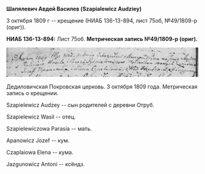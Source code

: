 **Шапялевич Авдей Василев (Szapialewicz Audziey)**

3 октября 1809 г -- крещение (НИАБ 136-13-894, лист 75об, №49/1809-р
(ориг)).

**НИАБ 136-13-894:** Лист 75об. **Метрическая запись №49/1809-р
(ориг).**

![](./media/1e42d12f3e35567b9d81c0c92e5ff9013620dcf9.png)

Дедиловичская Покровская церковь. 3 октября 1809 года. Метрическая
запись о крещении.

Szapielewicz Audzey -- сын родителей с деревни Отруб.

Szapielewicz Wasil -- отец.

Szapielewiczowa Parasia -- мать.

Apanowicz Jozef -- кум.

Czaplaiowa Elena -- кума.

Jazgunowicz Antoni -- ксёндз.
